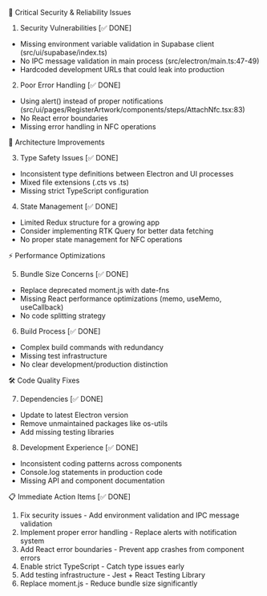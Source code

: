 🚨 Critical Security & Reliability Issues

  1. Security Vulnerabilities [✅ DONE]
  - Missing environment variable validation in Supabase client (src/ui/supabase/index.ts)
  - No IPC message validation in main process (src/electron/main.ts:47-49)
  - Hardcoded development URLs that could leak into production

  2. Poor Error Handling [✅ DONE]
  - Using alert() instead of proper notifications (src/ui/pages/RegisterArtwork/components/steps/AttachNfc.tsx:83)
  - No React error boundaries
  - Missing error handling in NFC operations

  🔧 Architecture Improvements

  3. Type Safety Issues [✅ DONE]
  - Inconsistent type definitions between Electron and UI processes
  - Mixed file extensions (.cts vs .ts)
  - Missing strict TypeScript configuration

  4. State Management [✅ DONE]
  - Limited Redux structure for a growing app
  - Consider implementing RTK Query for better data fetching
  - No proper state management for NFC operations

  ⚡ Performance Optimizations

  5. Bundle Size Concerns [✅ DONE]
  - Replace deprecated moment.js with date-fns
  - Missing React performance optimizations (memo, useMemo, useCallback)
  - No code splitting strategy

  6. Build Process [✅ DONE]
  - Complex build commands with redundancy
  - Missing test infrastructure
  - No clear development/production distinction

  🛠️ Code Quality Fixes

  7. Dependencies [✅ DONE]
  - Update to latest Electron version
  - Remove unmaintained packages like os-utils
  - Add missing testing libraries

  8. Development Experience [✅ DONE]
  - Inconsistent coding patterns across components
  - Console.log statements in production code
  - Missing API and component documentation

  📋 Immediate Action Items [✅ DONE]

  1. Fix security issues - Add environment validation and IPC message validation
  2. Implement proper error handling - Replace alerts with notification system
  3. Add React error boundaries - Prevent app crashes from component errors
  4. Enable strict TypeScript - Catch type issues early
  5. Add testing infrastructure - Jest + React Testing Library
  6. Replace moment.js - Reduce bundle size significantly

